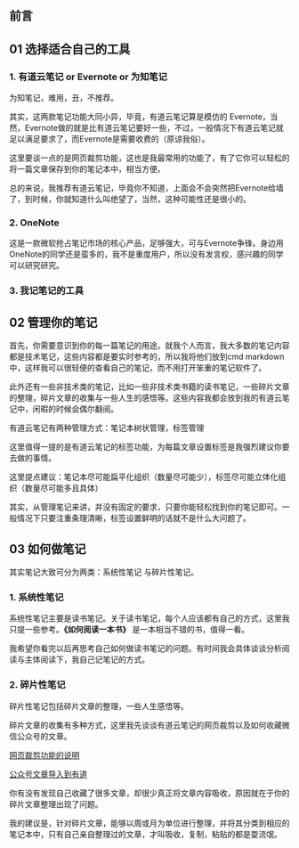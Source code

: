 ## 前言

## 01 选择适合自己的工具

### 1. 有道云笔记  or  Evernote or 为知笔记

为知笔记，难用，丑，不推荐。

其实，这两款笔记功能大同小异，毕竟，有道云笔记算是模仿的 Evernote，当然，Evernote做的就是比有道云笔记要好一些，不过，一般情况下有道云笔记就足以满足要求了，而Evernote是需要收费的（原谅我俗）。

这里要谈一点的是网页裁剪功能，这也是我最常用的功能了，有了它你可以轻松的将一篇文章保存到你的笔记本中，相当方便。

总的来说，我推荐有道云笔记，毕竟你不知道，上面会不会突然把Evernote给墙了，到时候，你就知道什么叫绝望了，当然，这种可能性还是很小的。

### 2. OneNote

这是一款微软抢占笔记市场的核心产品，足够强大，可与Evernote争锋。身边用OneNote的同学还是蛮多的，我不是重度用户，所以没有发言权，感兴趣的同学可以研究研究。

### 3. 我记笔记的工具

## 02  管理你的笔记

首先，你需要意识到你的每一篇笔记的用途。就我个人而言，我大多数的笔记内容都是技术笔记，这些内容都是要实时参考的，所以我将他们放到cmd markdown中，这样我可以很轻便的查看自己的笔记，而不用打开笨重的笔记软件了。

此外还有一些非技术类的笔记，比如一些非技术类书籍的读书笔记，一些碎片文章的整理，碎片文章的收集与一些人生的感悟等。这些内容我都会放到我的有道云笔记中，闲暇的时候会偶尔翻阅。

有道云笔记有两种管理方式：笔记本树状管理，标签管理

这里值得一提的是有道云笔记的标签功能，为每篇文章设置标签是我强烈建议你要去做的事情。

这里提点建议：笔记本尽可能扁平化组织（数量尽可能少），标签尽可能立体化组织（数量尽可能多且具体）

其实，从管理笔记来讲，并没有固定的要求，只要你能轻松找到你的笔记即可。一般情况下只要注重条理清晰，标签设置鲜明的话就不是什么大问题了。

## 03 如何做笔记

其实笔记大致可分为两类：系统性笔记 与碎片性笔记。

### 1. 系统性笔记

系统性笔记主要是读书笔记。关于读书笔记，每个人应该都有自己的方式，这里我只提一些参考。**《如何阅读一本书》** 是一本相当不错的书，值得一看。

我希望你看完以后再思考自己如何做读书笔记的问题。有时间我会具体谈谈分析阅读与主体阅读下，我自己记笔记的方式。

### 2. 碎片性笔记

碎片性笔记包括碎片文章的整理，一些人生感悟等。

碎片文章的收集有多种方式，这里我先谈谈有道云笔记的网页裁剪以及如何收藏微信公众号的文章。

[网页裁剪功能的说明](http://note.youdao.com/web-clipper-chrome.html)

[公众号文章导入到有道](https://jingyan.baidu.com/article/6f2f55a1b944b5b5b93e6cb8.html)

你有没有发现自己收藏了很多文章，却很少真正将文章内容吸收，原因就在于你的碎片文章整理出现了问题。

我的建议是，针对碎片文章，能够以周或月为单位进行整理，并将其分类到相应的笔记本中，只有自己亲自整理过的文章，才叫吸收，复制，粘贴的都是耍流氓。
